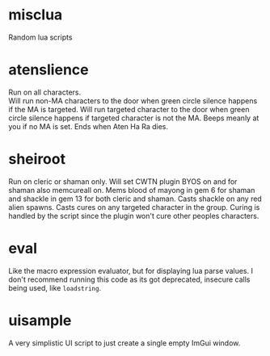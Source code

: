 # misclua

Random lua scripts

# atenslience

Run on all characters.  
Will run non-MA characters to the door when green circle silence happens if the MA is targeted.
Will run targeted character to the  door when green circle silence happens if targeted character is not the MA.
Beeps meanly at you if no MA is set.
Ends when Aten Ha Ra dies.

# sheiroot

Run on cleric or shaman only.
Will set CWTN plugin BYOS on and for shaman also memcureall on.
Mems blood of mayong in gem 6 for shaman and shackle in gem 13 for both cleric and shaman.
Casts shackle on any red alien spawns.
Casts cures on any targeted character in the group. Curing is handled by the script since the plugin won't cure other peoples characters.

# eval

Like the macro expression evaluator, but for displaying lua parse values. I don't recommend running this code as its got deprecated, insecure calls being used, like `loadstring`.

# uisample

A very simplistic UI script to just create a single empty ImGui window.

